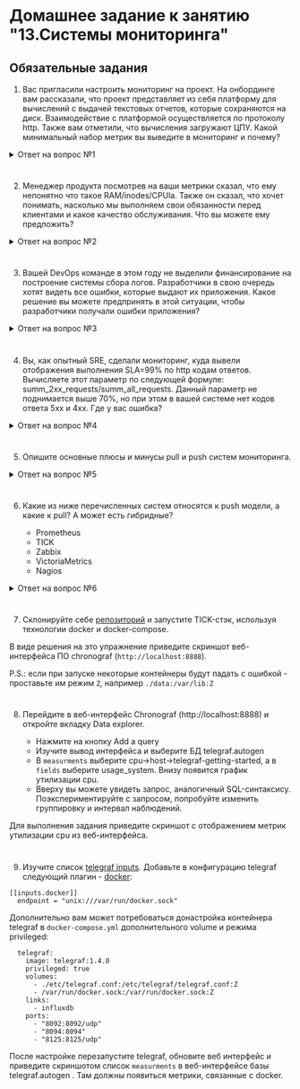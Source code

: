 
# Домашнее задание к занятию "13.Системы мониторинга"

## Обязательные задания

1. Вас пригласили настроить мониторинг на проект. На онбординге вам рассказали, что проект представляет из себя 
платформу для вычислений с выдачей текстовых отчетов, которые сохраняются на диск. Взаимодействие с платформой 
осуществляется по протоколу http. Также вам отметили, что вычисления загружают ЦПУ. Какой минимальный набор метрик вы
выведите в мониторинг и почему?

<details>  
<summary> Ответ на вопрос №1 </summary>  

Я бы выделил **три уровня метрик** и собрал бы следующий минимальный набор, ориентируясь на **Four Golden Signals** (Latency, Traffic, Errors, Saturation).

#### Уровень 1: Бизнес-логика (Самое важное для пользователя)

Эти метрики отвечают на вопрос "Работает ли сервис так, как нужно конечному пользователю?".

1.  **Скорость формирования отчетов (Latency):**
    *   **Что:** `http_request_duration_seconds` (гистограмма). Замеряем время от получения HTTP-запроса до момента отправки ответа клиенту.
    *   **Почему:** Пользователь напрямую ощущает эту задержку. Высокое время выполнения — главный признак проблем.
    *   **Детали:** Обязательно нужно измерять квантили (p50, p95, p99). p99 покажет наихудший опыт самых "невезучих" пользователей.

2.  **Количество запросов (Traffic):**
    *   **Что:** `http_requests_total` (счетчик). Общее количество входящих HTTP-запросов.
    *   **Почему:** Показывает нагрузку на сервис. Резкий рост или падение (до 0) — critical-алерт.

3.  **Количество успешных и неуспешных операций (Errors):**
    *   **Что:** `http_requests_total{status=~"5.."}` (счетчик) и `http_requests_total{status=~"2.."}`. Считаем ответы с кодами 5xx (ошибки сервера) и 2xx (успех).
    *   **Почему:** Прямой индикатор доступности сервиса. Рост 5xx- ошибок означает, что пользователи не могут получить свои отчеты.
    *   **Дополнительно:** Можно добавить счетчик 4xx-ошибок для отслеживания проблем с клиентскими запросами.

#### Уровень 2: Инфраструктура и ресурсы

Эти метрики отвечают на вопрос "Почему сервис работает медленно или с ошибками?".

1.  **Загрузка CPU (Saturation):**
    *   **Что:** `node_cpu_usage` или `process_cpu_seconds_total`. Загрузка процессора в процентах (на уровне всей виртуалки/контейнера) или конкретного процесса.
    *   **Почему:** Прямо указано, что вычисления нагружают ЦПУ. Это ключевой ресурс для вашего сервиса. Высокая загрузка (например, >80% продолжительное время) — признак необходимости масштабирования или оптимизации кода.

2.  **Дисковое I/O и свободное место (Saturation):**
    *   **Что:**
        *   `node_disk_io_time_seconds` (загрузка диска).
        *   `node_filesystem_avail_bytes` (свободное место на файловой системе).
    *   **Почему:** Отчеты сохраняются на диск. Если диск медленный или перегружен операциями записи, это будет напрямую влиять на общую latency. Заканчивающееся место — гарантированный даунтайм в будущем.

3.  **Потребление памяти (Saturation):**
    *   **Что:** `node_memory_MemAvailable_bytes` или `process_resident_memory_bytes`.
    *   **Почему:** Хоть основная нагрузка и на ЦПУ, вычисления часто используют оперативную память для хранения промежуточных данных. Нехватка памяти приведет к свопу (и жутким тормозам) или OOM-Kill процесса.

#### Уровень 3: Синтетические метрики (Опционально, но сильно повышает качество)

*   **Что:** Наличие простого скрипта (через Blackbox exporter или Synthetics), который периодически (например, раз в минуту) отправляет тестовый запрос на генерацию отчета и проверяет, что ответ приходит с кодом 200 и за приемлемое время.
*   **Почему:** Это самый надежный способ проверить доступность сервиса *с точки зрения пользователя*, а не просто факт работы процесса. Если процесс "висит", но не отвечает, метрики уровня 2 будут в норме, а этот тест упадет.

---

### Итоговый минимальный набор метрик для дашборды и алертинга:

| Метрика                              | Тип         | Зачем?                                                                |
| :----------------------------------- | :---------- | :-------------------------------------------------------------------- |
| **HTTP Request Duration (p95, p99)** | Гистограмма | **Основной индикатор производительности.**                            |
| **HTTP Request Rate**                | Счетчик     | **Понимание нагрузки.** Резкое падение = нет трафика или сервис умер. |
| **HTTP 5xx Error Rate**              | Счетчик     | **Аварийный алерт.** Пользователи не могут получить отчет.            |
| **CPU Utilization**                  | Gauge       | **Главный ресурсный ограничитель.** Рост ведет к росту latency.       |
| **Disk Space Available**             | Gauge       | **Аварийный алерт.** Закончится место — сервис упадет.                |
| **Disk I/O Utilization**             | Gauge       | **Вторичный фактор, влияющий на latency.**                            |
| **Memory Available**                 | Gauge       | **Ресурсное ограничение.**                                            |

**Почему такой набор минимальный и достаточный?**

Он покрывает все золотые сигналы и позволяет ответить на ключевые вопросы:
1.  **Доступен ли сервис для пользователя?** (Traffic, Errors)
2.  **Быстро ли он работает?** (Latency)
3.  **Есть ли риск сломаться из-за нехватки ресурсов?** (Saturation: CPU, Disk, Memory)
4.  **В чем наиболее вероятная причина проблемы?** (Совместный анализ: если latency растет вместе с CPU -> проблема в вычислениях; если latency растет, а CPU нет -> возможно, проблема с диском).

Это основа, от которой можно будет отталкиваться, добавляя более детальные метрики (например, потребление CPU конкретными endpoint'ами, количество сгенерированных отчетов и т.д.).
</details>  

#
2. Менеджер продукта посмотрев на ваши метрики сказал, что ему непонятно что такое RAM/inodes/CPUla. Также он сказал, 
что хочет понимать, насколько мы выполняем свои обязанности перед клиентами и какое качество обслуживания. Что вы 
можете ему предложить?  
<details>  
<summary> Ответ на вопрос №2 </summary>  
  
Я бы предложил перевести технические метрики на язык бизнеса, введя понятие **SLA (Service Level Agreement) / SLO (Service Level Objectives)**.

Вот что я предлагаю донести до менеджера и вывести на отдельный, понятный дашборд:

#### 1. Вместо "Непонятных RAM/CPU/Дисков" — Вводим Здоровье Системы (System Health Score)

Это высокоуровневый агрегированный показатель, который говорит "все хорошо" (зеленый) или "есть проблема" (желтый/красный). Его можно реализовать как статусную панель или "светофор".

**Пример:**
*   **ЗЕЛЕНЫЙ (Все отлично):** > 95% запросов обрабатываются успешно и быстрее 10 секунд.
*   **ЖЕЛТЫЙ (Деградация сервиса):** >5% запросов обрабатываются дольше 10 секунд или есть ошибки.
*   **КРАСНЫЙ (Сервис недоступен/критически медленный):** >10% ошибок или среднее время ответа > 30 секунд.

Цифры (10 сек, 5%) — это пример. Их нужно обсудить и зафиксировать как целевые показатели (SLO).

#### 2. Ключевые Бизнес-Метрики Качества Обслуживания (SLOs)

Вместо технических терминов, мы говорим на языке бизнеса. Вот что действительно важно для клиента:

| Что важно клиенту                    | Как это измерить (Метрика)                                                                                              | Как представить менеджеру                                                                                                          |
| :----------------------------------- | :---------------------------------------------------------------------------------------------------------------------- | :--------------------------------------------------------------------------------------------------------------------------------- |
| **1. Сервис доступен и отвечает.**   | **Availability (Доступность)** <br> `(Всего запросов - Запросы с ошибкой 5xx) / Всего запросов * 100%`                  | **"Доступность сервиса: 99.95%"** <br> Цель: > 99.9% в месяц. Простой и понятный процент успешных запросов.                        |
| **2. Отчеты формируются БЫСТРО.**    | **Latency (Скорость ответа)** <br> Процент запросов, которые выполнились быстрее целевого времени (например, 5 секунд). | **"Скорость генерации отчетов: 98% отчетов создаются менее чем за 5 секунд"** <br> Это гораздо понятнее, чем "p95 latency = 4.3s". |
| **3. Отчеты формируются КОРРЕКТНО.** | **Error Rate (Частота ошибок)** <br> `(Количество запросов с ошибкой 5xx / Всего запросов) * 100%`                      | **"Частота ошибок: 0.1%"** <br> Показывает, как часто у клиентов что-то ломается.                                                  |
| **4. Сервис не перегружен.**         | **Throughput (Производительность)** <br> `Количество успешно сгенерированных отчетов в минуту/час`                      | **"Мы стабильно обрабатываем ~100 отчетов в час"** <br> Показывает мощность системы и помогает планировать нагрузку.               |

#### 3. Как это визуализировать: Дашборд для Менеджера Продукта

Нужен простой и наглядный дашборд, который можно понять за 5 секунд.

**Верхняя панель:**
*   **Большие цифры (KPI):**
    *   `Доступность за сегодня: 99.98%`
    *   `Среднее время ответа: 1.2 сек`
    *   `Отчетов создано сегодня: 12,458`
*   **Светофор/статус:** **ЗЕЛЕНЫЙ** (Система работает в рамках SLO)

**Графики ниже:**
1.  **График доступности за последнюю неделю.** (Линия, которая должна быть близка к 100%).
2.  **График скорости.** Две линии: "Среднее время ответа" и "Целевое время (SLO)", например, 5 сек. Наглядно видно, когда мы были хуже цели.
3.  **График количества ошибок в час.** Столбчатая диаграмма. Показывает, в какие часы были проблемы.
4.  **График нагрузки (количество успешных запросов в час).** Показывает пиковое время и общую загруженность.

---

#### Итог: Что предложить менеджеру

1.  **Перейти от технических метрик к бизнес-ориентированным SLO.**
2.  **Определить целевые цифры (SLO) вместе с ним:** "Какую скорость формирования отчета мы считаем приемлемой для клиента? 5 секунд? 10? Какой процент доступности мы гарантируем? 99.9%?"
3.  **Создать простой дашборд** с ключевыми показателями: **Доступность, Скорость, Качество (отсутствие ошибок), Нагрузка.**
4.  **Внедрить механизм оповещения** не о том, что "CPU загружен на 95%", а о том, что "Мы нарушили SLO по скорости ответа для 5% наших пользователей". Это *алерт, ориентированный на пользователя*.

Такой подход переводит диалог с технического "у нас все хорошо, потому что графики в норме" на деловой "мы выполняем свои обязательства перед клиентами на 99.9%, вот отчет".
</details>  

#
3. Вашей DevOps команде в этом году не выделили финансирование на построение системы сбора логов. Разработчики в свою 
очередь хотят видеть все ошибки, которые выдают их приложения. Какое решение вы можете предпринять в этой ситуации, 
чтобы разработчики получали ошибки приложения?  
<details>  
<summary> Ответ на вопрос №3 </summary>  

#### Рекомендуемый план действий
Необходимо настроить сбор и анализ логов на open source решениях.
1.  **Быстрое решение на ближайшие пару недель:** Реализовать **bash-скрипт с webhook** для отправки ошибок в Slack/Telegram. Это даст разработчикам мгновенную обратную связь и займет минимум времени.
2.  **Среднесрочное и самое эффективное решение:** **Интегрировать Sentry** по бесплатному плану. Это даст разработчикам максимальное качество информации об ошибках с минимальными затратами на внедрение и поддержку.
3.  **Как только финансирование появится:** Перейти на платный план Sentry или развернуть собственный стек (Loki, Elasticsearch) для полного сбора всех логов, а не только ошибок.

**Главный посыл:** Нельзя собирать все логи -> фокусируемся только на самом важном — на **ошибках (ERROR/Exception)**. И доставляем их разработчикам максимально простым и дешевым способом.
</details>

#
4. Вы, как опытный SRE, сделали мониторинг, куда вывели отображения выполнения SLA=99% по http кодам ответов. 
Вычисляете этот параметр по следующей формуле: summ_2xx_requests/summ_all_requests. Данный параметр не поднимается выше 
70%, но при этом в вашей системе нет кодов ответа 5xx и 4xx. Где у вас ошибка?  
<details>  
<summary> Ответ на вопрос №4 </summary>  
Почему формула не работает и что учитывается в знаменателе?
Формула интерпретирует любой запрос, который не вернул код 2xx, как "неуспешный" с точки зрения SLA. Но в реальности:

summ_all_requests включает в себя:

2xx (Успех) -> Учитываются как "успех" в вашей формуле
3xx (Перенаправление) -> Учитываются как "провал" в вашей формуле
4xx (Ошибка клиента) -> У вас нет, но если бы были, тоже считались бы "провалом"
5xx (Ошибка сервера) -> У вас нет, и это правильно, что они считались бы "провалом"

Проблема: Запросы с кодом 3xx (например, 301 Moved Permanently, 302 Found, 304 Not Modified) — это НЕ ошибки. Это часть нормального workflow приложения.
304 Not Modified — это корректный ответ кеширующему клиенту, который экономит трафик и ресурсы.
301/302 — это стандартный способ перенаправить пользователя с HTTP на HTTPS, с одного URL на другой и т.д.  
  
**Правильная формула для SLA по доступности:**
```
SLA = (1 - (summ_5xx_requests + summ_4xx_requests_which_are_our_fault) / summ_all_requests) * 100%
```
</details>  

#
5. Опишите основные плюсы и минусы pull и push систем мониторинга.
<details>  
<summary> Ответ на вопрос №5 </summary>  

---

### Push-модель (Толкающая)

**Как работает:** Агенты на monitored-хостах самостоятельно инициируют соединение и отправляют (push) метрики на центральный сервер сбора.

**Аналогия:** Почтовое отделение (агент) само привозит посылки (метрики) на сортировочный центр (сервер).

#### Плюсы (+)

1.  **Гибкость и мобильность:** Легко отправить метрики с любого устройства, из любой сети, главное — чтобы был доступ до сервера приёмника. Идеально для:
    *   Клиентских устройств (браузеры, мобильные приложения).
    *   Кратковременных задач (AWS Lambda, batch-задачи), которые живут недолго и не могут ждать, пока их "спросят".
    *   Ситуаций с динамической инфраструктурой (автоскейлинг), где набор целей для опроса постоянно меняется.

2.  **Мгновенность:** Метрики отправляются сразу после их сбора или по истечении интервала. Сервер всегда получает данные с минимальной задержкой.

3.  **Контроль нагрузки на клиенте:** Клиент сам решает, когда и сколько данных отправлять. Это может помочь сгладить пики потребления ресурсов на стороне агента.

4.  **Проще в настройке сети (с точки зрения клиента):** Достаточно разрешить только **исходящий трафик** с клиентских машин на один порт сервера. Не нужно давать серверу доступ до всей инфраструктуры.

#### Минусы (-)

1.  **Риск потери данных (Blackholes):** Если сервер сбора перезагрузился или временно недоступен, метрики, отправленные в этот период, **теряются безвозвратно**. Клиент не хранит их.

2.  **Сложность контроля доступа:** Любой, кто знает адрес сервера, может отправить на него метрики. Требуются дополнительные механизмы аутентификации и авторизации (токены, сертификаты), чтобы избежать попадания ложных данных.

3.  **Проблема "тихого" отказа (Silent Failures):** Если агент перестал отправлять метрики, сложно понять почему: то ли он "умер", то ли сломался скрипт, то ли проблемы с сетью. Нет простого способа отличить простое бездействие от сбоя.

4.  **Сложность обнаружения целей:** Серверу нужно заранее знать, от кого он *может* получать данные, или иметь механизм динамической регистрации. Или же клиенты должны сами регистрироваться.

---

### Pull-модель (Тянущая)

**Как работает:** Центральный сервер периодически опрашивает (pull) все известные ему цели (targets), запрашивая у них метрики.

**Аналогия:** Сортировочный центр (сервер) сам отправляет курьеров (запросы) по известным адресам (targets) для забора посылок (метрик).

#### Плюсы (+)

1.  **Высокая надёжность и гарантия доставки:** Сервер сам управляет процессом сбора. Если цель не ответила, он узнает об этом немедленно и может повторить попытку или зафиксировать факт недоступности цели как метрику (`up{job="..."} = 0`). **Данные не теряются** из-за кратковременной недоступности сервера — он просто запросит их снова позже.

2.  **Конфигурация и контроль на стороне сервера:** Легко centrally управлять тем, что и как часто мы собираем. Легко добавить или убрать цель для мониторинга, не внося изменения на самих хостах.

3.  **Безопасность и контроль доступа:** Сервер инициирует соединения только с доверенными целями из своего white-list. Посторонние не могут просто так отправить данные. Это упрощает аутентификацию (часто достаточно TLS).

4.  **Идеально для статической инфраструктуры:** Отлично работает в предсказуемом окружении, где набор серверов известен и меняется нечасто.

#### Минусы (-)

1.  **Сложность в динамических средах:** Для мониторинга кратковременных задач (например, контейнеров в Kubernetes) нужно использовать механизмы服务发现 (service discovery), чтобы автоматически находить и добавлять новые цели для опроса.

2.  **Требует большего доступа в сети:** Сервер должен иметь **сетевой доступ до ВСЕХ monitored-хостов**. Это создает более сложную модель безопасности (DMZ, брандмауэры) по сравнению с Push.

3.  **Риск недосмотреть:** Если сервер не знает о существовании какого-то хоста, он никогда его не опросит. Такие хосты могут оставаться "в тени".

4.  **Задержка данных (Latency):** Данные обновляются только с интервалом опроса (scrape_interval). Между опросами актуальные данные находятся только на самом целевом хосте.

---

### Сводная таблица

| Критерий                   | Push                                    | Pull                             |
| :------------------------- | :-------------------------------------- | :------------------------------- |
| **Инициатор соединения**   | Клиент (Agent)                          | Сервер (Server)                  |
| **Сетевая безопасность**   | Проще (исходящие с клиента)             | Сложнее (входящие на клиента)    |
| **Динамические цели**      | **Отлично** (клиент сам регистрируется) | Сложно (нужен Service Discovery) |
| **Кратковременные задачи** | **Идеально**                            | Затруднено                       |
| **Надёжность доставки**    | Низкая (риск потери)                    | **Высокая**                      |
| **Контроль над сбором**    | На стороне клиента                      | **На стороне сервера**           |
| **Свежесть данных**        | Высокая (отправляются сразу)            | Зависит от интервала опроса      |

### Вывод и современный тренд

Не существует однозначно "правильного" выбора. Часто используется **гибридный подход**:

*   **Prometheus (Pull)** как основной мониторинг инфраструктуры и долгоживущих сервисов за его надежность и контроль.
*   **Pushgateway (для Push)** как дополнение к Prometheus для сбора метрик от кратковременных задач (джобов, скриптов), которые не могут ждать опроса.
*   **StatsD/Graphite (Push)** для высокочастотных данных, таких как инкременты счетчиков (например, количество запросов), где нестрашно потерять несколько значений.

**Тренд:** Современные системы часто абстрагируют этот выбор от пользователя. Агенты (как Datadog Agent или Telegraf) работают в **гибридном режиме**: они сами собирают метрики на хосте (как бы pull изнутри), а затем **push**-ят их на центральный сервер, совмещая преимущества обоих моделей.
</details>

#
6. Какие из ниже перечисленных систем относятся к push модели, а какие к pull? А может есть гибридные?

    - Prometheus 
    - TICK
    - Zabbix
    - VictoriaMetrics
    - Nagios

<details>  
<summary> Ответ на вопрос №6 </summary>  

| Система             | Основная модель | Гибридные возможности                 |
| :------------------ | :-------------- | :------------------------------------ |
| **Prometheus**      | **Pull**        | Push через Pushgateway                |
| **TICK/InfluxDB**   | **Push**        | Telegraf может pull-ить из источников |
| **Zabbix**          | **Гибридная**   | Нативная поддержка и Push, и Pull     |
| **VictoriaMetrics** | **Гибридная**   | Нативно принимает Push и умеет Pull   |
| **Nagios**          | **Pull**        | Push через NSCA/NRDP                  |

**Общий вывод:** Чисто push или чисто pull системы встречаются все реже. Современный тренд — это гибридные решения, которые выбирают модель в зависимости от конкретного сценария сбора данных.
</details>  

#
7. Склонируйте себе [репозиторий](https://github.com/influxdata/sandbox/tree/master) и запустите TICK-стэк, 
используя технологии docker и docker-compose.

В виде решения на это упражнение приведите скриншот веб-интерфейса ПО chronograf (`http://localhost:8888`). 

P.S.: если при запуске некоторые контейнеры будут падать с ошибкой - проставьте им режим `Z`, например
`./data:/var/lib:Z`
#
8. Перейдите в веб-интерфейс Chronograf (http://localhost:8888) и откройте вкладку Data explorer.
        
    - Нажмите на кнопку Add a query
    - Изучите вывод интерфейса и выберите БД telegraf.autogen
    - В `measurments` выберите cpu->host->telegraf-getting-started, а в `fields` выберите usage_system. Внизу появится график утилизации cpu.
    - Вверху вы можете увидеть запрос, аналогичный SQL-синтаксису. Поэкспериментируйте с запросом, попробуйте изменить группировку и интервал наблюдений.

Для выполнения задания приведите скриншот с отображением метрик утилизации cpu из веб-интерфейса.
#
9. Изучите список [telegraf inputs](https://github.com/influxdata/telegraf/tree/master/plugins/inputs). 
Добавьте в конфигурацию telegraf следующий плагин - [docker](https://github.com/influxdata/telegraf/tree/master/plugins/inputs/docker):
```
[[inputs.docker]]
  endpoint = "unix:///var/run/docker.sock"
```

Дополнительно вам может потребоваться донастройка контейнера telegraf в `docker-compose.yml` дополнительного volume и 
режима privileged:
```
  telegraf:
    image: telegraf:1.4.0
    privileged: true
    volumes:
      - ./etc/telegraf.conf:/etc/telegraf/telegraf.conf:Z
      - /var/run/docker.sock:/var/run/docker.sock:Z
    links:
      - influxdb
    ports:
      - "8092:8092/udp"
      - "8094:8094"
      - "8125:8125/udp"
```

После настройке перезапустите telegraf, обновите веб интерфейс и приведите скриншотом список `measurments` в 
веб-интерфейсе базы telegraf.autogen . Там должны появиться метрики, связанные с docker.

